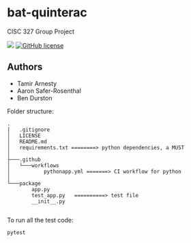 # bat-quinterac
CISC 327 Group Project

[![](https://github.com/tamirarnesty/bat-quinterac/workflows/Python%20Application%20CI/badge.svg)](https://github.com/tamirarnesty/bat-quinterac/actions)
[![GitHub license](https://img.shields.io/github/license/Naereen/StrapDown.js.svg?style=flat-square&color=brightgreen)](https://github.com/Naereen/StrapDown.js/blob/master/LICENSE)

## Authors
* Tamir Arnesty
* Aaron Safer-Rosenthal
* Ben Durston

Folder structure:
```
.
│   .gitignore
│   LICENSE
│   README.md
│   requirements.txt ========> python dependencies, a MUST
│
├───.github
│   └───workflows
│           pythonapp.yml =======> CI workflow for python
│
└───package
        app.py
        test_app.py   ==========> test file
        __init__.py
        
```

To run all the test code:

```
pytest
```
